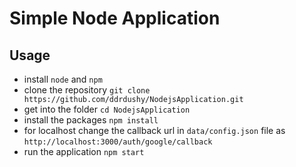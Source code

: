# Simple Node Application

## Usage
* install `node` and `npm`
* clone the repository `git clone https://github.com/ddrdushy/NodejsApplication.git`
* get into the folder `cd NodejsApplication`
* install the packages `npm install`
* for localhost change the callback url in `data/config.json` file as `http://localhost:3000/auth/google/callback`
* run the application `npm start`